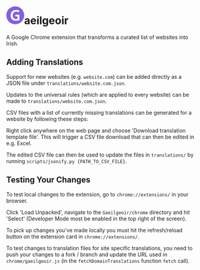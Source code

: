 # ![](chrome/images/icon48.png)aeilgeoir 

A Google Chrome extension that transforms a curated list of websites into Irish.

## Adding Translations

Support for new websites (e.g. `website.com`) can be added directly as a JSON file under `translations/website.com.json`.

Updates to the universal rules (which are applied to every website) can be made to `translations/website.com.json`.

CSV files with a list of currently missing translations can be generated for a website by following these steps:

Right click anywhere on the web page and choose 'Download translation template file'. This will trigger a CSV file download that can then be edited in e.g. Excel.

The edited CSV file can then be used to update the files in `translations/` by running `scripts/jsonify.py {PATH_TO_CSV_FILE}`.

## Testing Your Changes

To test local changes to the extension, go to `chrome://extensions/` in your browser.

Click 'Load Unpacked', navigate to the `Gaeilgeoir/chrome` directory and hit 'Select' (Developer Mode most be enabled in the top right of the screen).

To pick up changes you've made locally you must hit the refresh/reload button on the extension card in `chrome://extensions/`.

To test changes to translation files for site specific translations, you need to push your changes to a fork / branch and update the URL used in `chrome/gaeilgeoir.js` (in the `fetchDomainTranslations` function `fetch` call).
